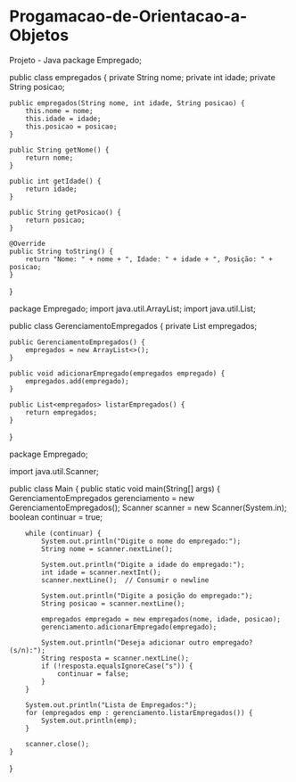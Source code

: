 # Progamacao-de-Orientacao-a-Objetos
Projeto - Java
package Empregado;

public class empregados {
    private String nome;
    private int idade;
    private String posicao;

    public empregados(String nome, int idade, String posicao) {
        this.nome = nome;
        this.idade = idade;
        this.posicao = posicao;
    }

    public String getNome() {
        return nome;
    }

    public int getIdade() {
        return idade;
    }

    public String getPosicao() {
        return posicao;
    }

    @Override
    public String toString() {
        return "Nome: " + nome + ", Idade: " + idade + ", Posição: " + posicao;
    }
}

package Empregado;
import java.util.ArrayList;
import java.util.List;

public class GerenciamentoEmpregados {
    private List<empregados> empregados;

    public GerenciamentoEmpregados() {
        empregados = new ArrayList<>();
    }

    public void adicionarEmpregado(empregados empregado) {
        empregados.add(empregado);
    }

    public List<empregados> listarEmpregados() {
        return empregados;
    }
}

package Empregado;

import java.util.Scanner;

public class Main {
    public static void main(String[] args) {
        GerenciamentoEmpregados gerenciamento = new GerenciamentoEmpregados();
        Scanner scanner = new Scanner(System.in);
        boolean continuar = true;

        while (continuar) {
            System.out.println("Digite o nome do empregado:");
            String nome = scanner.nextLine();

            System.out.println("Digite a idade do empregado:");
            int idade = scanner.nextInt();
            scanner.nextLine();  // Consumir o newline

            System.out.println("Digite a posição do empregado:");
            String posicao = scanner.nextLine();

            empregados empregado = new empregados(nome, idade, posicao);
            gerenciamento.adicionarEmpregado(empregado);

            System.out.println("Deseja adicionar outro empregado? (s/n):");
            String resposta = scanner.nextLine();
            if (!resposta.equalsIgnoreCase("s")) {
                continuar = false;
            }
        }

        System.out.println("Lista de Empregados:");
        for (empregados emp : gerenciamento.listarEmpregados()) {
            System.out.println(emp);
        }

        scanner.close();
    }
}
